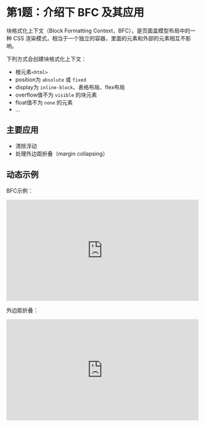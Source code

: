 # 第1题：介绍下 BFC 及其应用

块格式化上下文（Block Formatting Context，BFC），是页面盒模型布局中的一种 CSS 渲染模式，相当于一个独立的容器，里面的元素和外部的元素相互不影响。

下列方式会创建块格式化上下文：

- 根元素`<html>`
- position为 `absolute` 或 `fixed`
- display为 `inline-block`、表格布局、flex布局
- overflow值不为 `visible` 的块元素
- float值不为 `none` 的元素
- ...

## 主要应用

- 清除浮动
- 处理外边距折叠（margin collapsing）

## 动态示例

BFC示例：

<iframe height="265" style="width: 100%;" scrolling="no" title="Block Formatting Context" src="https://codepen.io/raphaelgoetter/embed/bFqfI?height=265&theme-id=dark&default-tab=result" frameborder="no" allowtransparency="true" allowfullscreen="true">
  See the Pen <a href='https://codepen.io/raphaelgoetter/pen/bFqfI'>Block Formatting Context</a> by Raphael Goetter
  (<a href='https://codepen.io/raphaelgoetter'>@raphaelgoetter</a>) on <a href='https://codepen.io'>CodePen</a>.
</iframe>

外边距折叠：

<iframe height="265" style="width: 100%;" scrolling="no" title="BFC Margin collapsing" src="https://codepen.io/rachelandrew/embed/YEvzRv?height=265&theme-id=dark&default-tab=result" frameborder="no" allowtransparency="true" allowfullscreen="true">
  See the Pen <a href='https://codepen.io/rachelandrew/pen/YEvzRv'>BFC Margin collapsing</a> by rachelandrew
  (<a href='https://codepen.io/rachelandrew'>@rachelandrew</a>) on <a href='https://codepen.io'>CodePen</a>.
</iframe>
